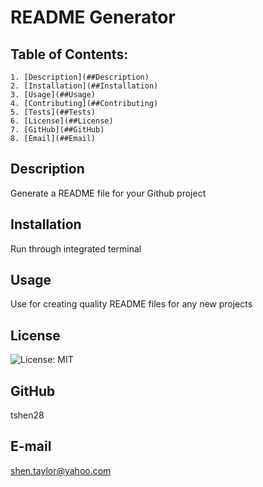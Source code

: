 # README Generator

  ## Table of Contents:
    1. [Description](##Description) 
    2. [Installation](##Installation)
    3. [Usage](##Usage)  
    4. [Contributing](##Contributing)
    5. [Tests](##Tests)
    6. [License](##License)
    7. [GitHub](##GitHub)
    8. [Email](##Email)

  ## Description
  Generate a README file for your Github project 

  ## Installation
  Run through integrated terminal

  ## Usage
  Use for creating quality README files for any new projects

  ## License
  ![License: MIT](https://img.shields.io/badge/License-MIT-yellow.svg)

  ## GitHub
  tshen28

  ## E-mail
  shen.taylor@yahoo.com